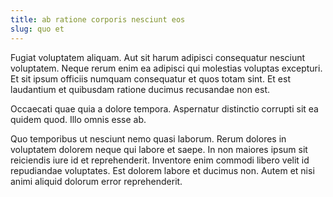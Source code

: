 ```yaml
---
title: ab ratione corporis nesciunt eos
slug: quo et
---
```


Fugiat voluptatem aliquam. Aut sit harum adipisci consequatur nesciunt voluptatem. Neque rerum enim ea adipisci qui molestias voluptas excepturi. Et sit ipsum officiis numquam consequatur et quos totam sint. Et est laudantium et quibusdam ratione ducimus recusandae non est.

Occaecati quae quia a dolore tempora. Aspernatur distinctio corrupti sit ea quidem quod. Illo omnis esse ab.

Quo temporibus ut nesciunt nemo quasi laborum. Rerum dolores in voluptatem dolorem neque qui labore et saepe. In non maiores ipsum sit reiciendis iure id et reprehenderit. Inventore enim commodi libero velit id repudiandae voluptates. Est dolorem labore et ducimus non. Autem et nisi animi aliquid dolorum error reprehenderit.
